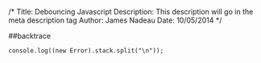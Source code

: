 /*
Title: Debouncing Javascript
Description: This description will go in the meta description tag
Author: James Nadeau
Date: 10/05/2014
*/

##backtrace

    console.log((new Error).stack.split("\n"));
